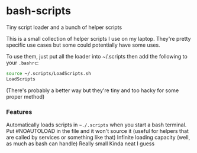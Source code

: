 # bash-scripts
Tiny script loader and a bunch of helper scripts

This is a small collection of helper scripts I use on my laptop.
They're pretty specific use cases but some could potentially have some uses.

To use them, just put all the loader into ~/.scripts then add the following to your `.bashrc`:
```bash
source ~/.scripts/LoadScripts.sh
LoadScripts
```

(There's probably a better way but they're tiny and too hacky for some proper method)


### Features
Automatically loads scripts in `~./.scripts` when you start a bash terminal.
Put #NOAUTOLOAD in the file and it won't source it (useful for helpers that are called by services or something like that)
Infinite loading capacity (well, as much as bash can handle)
Really small
Kinda neat I guess
